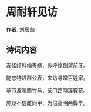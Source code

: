 # 周耐轩见访

**作者**: 刘辰翁

## 诗词内容

麦径纡斜缩寄蜗，传呼惊倒望前牙。

能忘特进群公表，来访寻常百姓家。

草市波喧腾竹马，柴门路隘簇鞍花。

屏窥不信雌同甲，为倍高明两鬓华。

